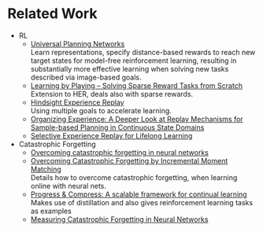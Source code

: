 # Related Work
* RL
  * [Universal Planning Networks](https://arxiv.org/pdf/1804.00645.pdf)  
  Learn representations, specify distance-based rewards to reach new target states for model-free reinforcement learning, resulting in substantially more effective learning when solving new tasks described via image-based goals.
  * [Learning by Playing – Solving Sparse Reward Tasks from Scratch](https://arxiv.org/pdf/1802.10567.pdf)  
  Extension to HER, deals also with sparse rewards.
  * [Hindsight Experience Replay](https://arxiv.org/pdf/1707.01495.pdf)  
  Using multiple goals to accelerate learning.
  * [Organizing Experience: A Deeper Look at Replay Mechanisms for Sample-based Planning in Continuous State Domains](https://www.ijcai.org/proceedings/2018/0666.pdf)
  * [Selective Experience Replay for Lifelong Learning](https://www.aaai.org/ocs/index.php/AAAI/AAAI18/paper/viewFile/16054/16703)
* Catastrophic Forgetting
  * [Overcoming catastrophic forgetting in neural networks](https://arxiv.org/abs/1612.00796)
  * [Overcoming Catastrophic Forgetting by Incremental Moment Matching](https://papers.nips.cc/paper/7051-overcoming-catastrophic-forgetting-by-incremental-moment-matching.pdf)  
Details how to overcome catastrophic forgetting, when learning online with neural nets.
  * [Progress & Compress: A scalable framework for continual learning](https://arxiv.org/abs/1805.06370)  
  Makes use of distillation and also gives reinforcement learning tasks as examples
  * [Measuring Catastrophic Forgetting in Neural Networks](https://arxiv.org/pdf/1708.02072.pdf)
